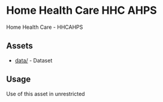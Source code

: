 # Home Health Care HHC AHPS
Home Health Care - HHCAHPS

## Assets 
* [data/](data/) - Dataset

## Usage
  
Use of this asset in unrestricted
